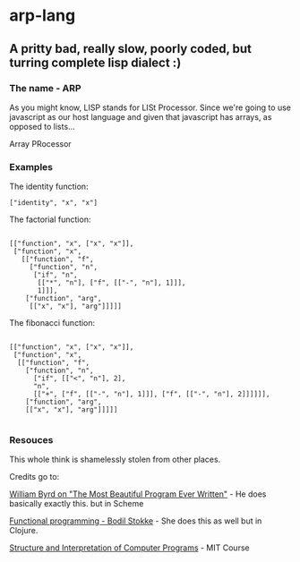 # arp-lang


## A pritty bad, really slow, poorly coded, but turring complete lisp dialect :)


### The name - ARP

As you might know, LISP stands for LISt Processor. Since we're going to use javascript as our host language and given that javascript has arrays, as opposed to lists...

Array PRocessor


### Examples 

The identity function:

`["identity", "x", "x"]`

The factorial function:

```

[["function", "x", ["x", "x"]],
 ["function", "x",
   [["function", "f",
     ["function", "n", 
      ["if", "n",
       [["*", "n"], ["f", [["-", "n"], 1]]],
       1]]],
    ["function", "arg",
     [["x", "x"], "arg"]]]]]

```

The fibonacci function:

```

[["function", "x", ["x", "x"]],
 ["function", "x",
  [["function", "f",
    ["function", "n",
      ["if", [["<", "n"], 2],
      "n",
      [["+", ["f", [["-", "n"], 1]]], ["f", [["-", "n"], 2]]]]]],
    ["function", "arg",
    [["x", "x"], "arg"]]]]]
    
```




### Resouces

This whole think is shamelessly stolen from other places.

Credits go to:

[William Byrd on "The Most Beautiful Program Ever Written"](https://www.youtube.com/watch?v=OyfBQmvr2Hc) - He does basically exactly this. but in Scheme

[Functional programming - Bodil Stokke](https://www.youtube.com/watch?v=DHubfS8E--o) - She does this as well but in Clojure.


[Structure and Interpretation of Computer Programs](https://www.youtube.com/playlist?list=PL7BcsI5ueSNFPCEisbaoQ0kXIDX9rR5FF) - MIT Course
